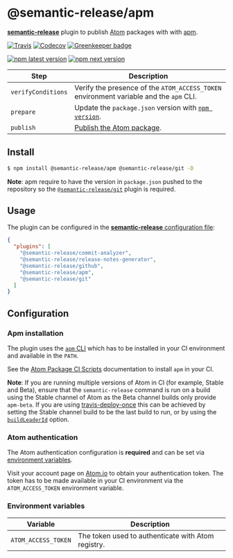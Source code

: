 # @semantic-release/apm

[**semantic-release**](https://github.com/semantic-release/semantic-release) plugin to publish [Atom](https://www.atom.io) packages with with [apm](https://github.com/atom/apm).

[![Travis](https://img.shields.io/travis/com/semantic-release/apm.svg)](https://travis-ci.com/semantic-release/apm)
[![Codecov](https://img.shields.io/codecov/c/github/semantic-release/apm.svg)](https://codecov.io/gh/semantic-release/apm)
[![Greenkeeper badge](https://badges.greenkeeper.io/semantic-release/apm.svg)](https://greenkeeper.io/)

[![npm latest version](https://img.shields.io/npm/v/@semantic-release/apm/latest.svg)](https://www.npmjs.com/package/@semantic-release/apm)
[![npm next version](https://img.shields.io/npm/v/@semantic-release/apm/next.svg)](https://www.npmjs.com/package/@semantic-release/apm)

| Step               | Description                                                                                  |
|--------------------|----------------------------------------------------------------------------------------------|
| `verifyConditions` | Verify the presence of the `ATOM_ACCESS_TOKEN` environment variable and the `apm` CLI.       |
| `prepare`          | Update the `package.json` version with [`npm version`](https://docs.npmjs.com/cli/version).  |
| `publish`          | [Publish the Atom package](https://flight-manual.atom.io/hacking-atom/sections/publishing/). |

## Install

```bash
$ npm install @semantic-release/apm @semantic-release/git -D
```

**Note**: apm require to have the version in `package.json` pushed to the repository so the [`@semantic-release/git`](https://github.com/semantic-release/git) plugin is required.

## Usage

The plugin can be configured in the [**semantic-release** configuration file](https://github.com/semantic-release/semantic-release/blob/master/docs/usage/configuration.md#configuration):

```json
{
  "plugins": [
    "@semantic-release/commit-analyzer",
    "@semantic-release/release-notes-generator",
    "@semantic-release/github",
    "@semantic-release/apm",
    "@semantic-release/git"
  ]
}
```

## Configuration

### Apm installation

The plugin uses the [`apm` CLI](https://github.com/atom/apm) which has to be installed in your CI environment and available in the `PATH`.

See the [Atom Package CI Scripts](https://github.com/atom/ci#atom-package-ci-scripts) documentation to install `apm` in your CI.

**Note**: If you are running multiple versions of Atom in CI (for example, Stable and Beta), ensure that the `semantic-release` command is run on a build using the Stable channel of Atom as the Beta channel builds only provide `apm-beta`. If you are using [travis-deploy-once](https://github.com/semantic-release/travis-deploy-once) this can be achieved by setting the Stable channel build to be the last build to run, or by using the [`buildLeaderId`](https://github.com/semantic-release/travis-deploy-once#-b---buildleaderid) option.

### Atom authentication

The Atom authentication configuration is **required** and can be set via [environment variables](#environment-variables).

Visit your account page on [Atom.io](https://atom.io/account) to obtain your authentication token. The token has to be made available in your CI environment via the `ATOM_ACCESS_TOKEN` environment variable.

### Environment variables

| Variable            | Description                                        |
|---------------------|----------------------------------------------------|
| `ATOM_ACCESS_TOKEN` | The token used to authenticate with Atom registry. |
